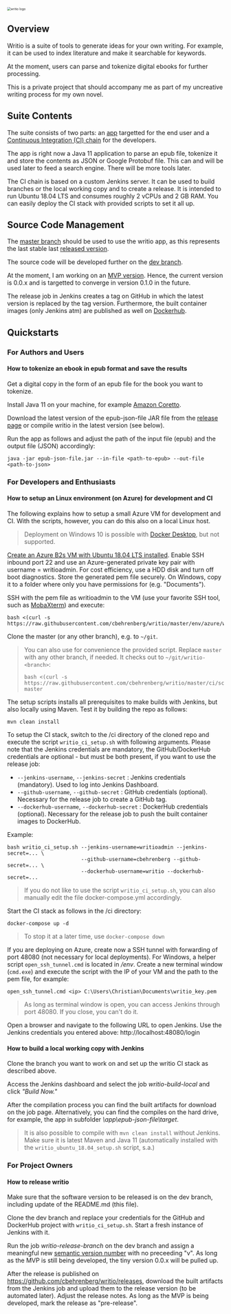 <img src="https://raw.githubusercontent.com/cbehrenberg/writio/media/writio_logo.png" alt="writio logo" style="zoom: 50%;" />

## Overview

Writio is a suite of tools to generate ideas for your own writing. For example, it can be used to index literature and make it searchable for keywords.

At the moment, users can parse and tokenize digital ebooks for further processing.

This is a private project that should accompany me as part of my uncreative writing process for my own novel.

## Suite Contents

The suite consists of two parts: an [app](https://github.com/cbehrenberg/writio/tree/master/app) targetted for the end user and a [Continuous Integration (CI) chain](https://github.com/cbehrenberg/writio/tree/master/ci) for the developers.

The app is right now a Java 11 application to parse an epub file, tokenize it and store the contents as JSON or Google Protobuf file. This can and will be used later to feed a search engine. There will be more tools later.

The CI chain is based on a custom Jenkins server. It can be used to build branches or the local working copy and to create a release. It is intended to run Ubuntu 18.04 LTS and consumes roughly 2 vCPUs and 2 GB RAM. You can easily deploy the CI stack with provided scripts to set it all up.

## Source Code Management

The [master branch](https://github.com/cbehrenberg/writio/tree/master) should be used to use the writio app, as this represents the last stable last [released version](https://github.com/cbehrenberg/writio/releases).

The source code will be developed further on the [dev branch](https://github.com/cbehrenberg/writio/tree/dev).

At the moment, I am working on an [MVP version](https://github.com/cbehrenberg/writio/projects/1). Hence, the current version is 0.0.x and is targetted to converge in version 0.1.0 in the future.

The release job in Jenkins creates a tag on GitHub in which the latest version is replaced by the tag version. Furthermore, the built container images (only Jenkins atm) are published as well on [Dockerhub](https://hub.docker.com/repository/docker/writio/jenkins).

## Quickstarts

### For Authors and Users

#### How to tokenize an ebook in epub format and save the results

Get a digital copy in the form of an epub file for the book you want to tokenize.

Install Java 11 on your machine, for example [Amazon Coretto](https://docs.aws.amazon.com/corretto/latest/corretto-11-ug/downloads-list.html).

Download the latest version of the epub-json-file JAR file from the [release page](https://github.com/cbehrenberg/writio/releases) or compile writio in the latest version (see below).

Run the app as follows and adjust the path of the input file (epub) and the output file (JSON) accordingly:

```shell
java -jar epub-json-file.jar --in-file <path-to-epub> --out-file <path-to-json>
```

### For Developers and Enthusiasts

#### How to setup an Linux environment (on Azure) for development and CI

The following explains how to setup a small Azure VM for development and CI. With the scripts, however, you can do this also on a local Linux host. 

> Deployment on Windows 10 is possible with [Docker Desktop](https://www.docker.com/products/docker-desktop), but not supported.

[Create an Azure B2s VM with Ubuntu 18.04 LTS installed](https://azure.microsoft.com/en-in/resources/templates/101-vm-simple-linux/). Enable SSH inbound port 22 and use an Azure-generated private key pair with username = writioadmin. For cost efficiency, use a HDD disk and turn off boot diagnostics. Store the generated pem file securely. On Windows, copy it to a folder where only you have permissions for (e.g. "Documents").

SSH with the pem file as writioadmin to the VM (use your favorite SSH tool, such as [MobaXterm](https://mobaxterm.mobatek.net/)) and execute:

```
bash <(curl -s https://raw.githubusercontent.com/cbehrenberg/writio/master/env/azure/writio_ubuntu_18.04_setup.sh)
```

Clone the master (or any other branch), e.g. to `~/git`.

> You can also use for convenience the provided script. Replace `master` with any other branch, if needed. It checks out to `~/git/writio-<branch>`:
>
> ```
> bash <(curl -s https://raw.githubusercontent.com/cbehrenberg/writio/master/ci/scripts/clone_writio_branch.sh) master
> ```

The setup scripts installs all prerequisites to make builds with Jenkins, but also locally using Maven. Test it by building the repo as follows:

```
mvn clean install
```

To setup the CI stack, switch to the /ci directory of the cloned repo and execute the script `writio_ci_setup.sh` with following arguments. Please note that the Jenkins credentials are mandatory, the GitHub/DockerHub credentials are optional - but must be both present, if you want to use the release job:

- `--jenkins-username`, `--jenkins-secret` : Jenkins credentials (mandatory). Used to log into Jenkins Dashboard.
- `--github-username`, `--github-secret` : GitHub credentials (optional). Necessary for the release job to create a GitHub tag.
- `--dockerhub-username`, `--dockerhub-secret` : DockerHub credentials (optional). Necessary for the release job to push the built container images to DockerHub.

Example:

```
bash writio_ci_setup.sh --jenkins-username=writioadmin --jenkins-secret=... \
                        --github-username=cbehrenberg --github-secret=... \
						--dockerhub-username=writio --dockerhub-secret=...
```

> If you do not like to use the script `writio_ci_setup.sh`, you can also manually edit the file docker-compose.yml accordingly.

Start the CI stack as follows in the /ci directory:

```
docker-compose up -d
```

> To stop it at a later time, use `docker-compose down`

If you are deploying on Azure, create now a SSH tunnel with forwarding of port 48080 (not necessary for local deployments). For Windows, a helper script `open_ssh_tunnel.cmd` is located in */env*. Create a new terminal window (`cmd.exe`) and execute the script with the IP of your VM and the path to the pem file, for example:

```
open_ssh_tunnel.cmd <ip> C:\Users\Christian\Documents\writio_key.pem
```

> As long as terminal window is open, you can access Jenkins through port 48080. If you close, you can't do it.

Open a browser and navigate to the following URL to open Jenkins. Use the Jenkins credentials you entered above: http://localhost:48080/login

#### How to build a local working copy with Jenkins

Clone the branch you want to work on and set up the writio CI stack as described above.

Access the Jenkins dashboard and select the job *writio-build-local* and click *"Build Now."*

After the compilation process you can find the built artifacts for download on the job page. Alternatively, you can find the compiles on the hard drive, for example, the app in subfolder *\app\epub-json-file\target*.

> It is also possible to compile with `mvn clean install` without Jenkins. Make sure it is latest Maven and Java 11 (automatically installed with the `writio_ubuntu_18.04_setup.sh` script, s.a.)

### For Project Owners

#### How to release writio

Make sure that the software version to be released is on the dev branch, including update of the README.md (this file).

Clone the dev branch and replace your credentials for the GitHub and DockerHub project with `writio_ci_setup.sh`. Start a fresh instance of Jenkins with it.

Run the job *writio-release-branch* on the dev branch and assign a meaningful new [semantic version number](https://semver.org/) with no preceeding "v". As long as the MVP is still being developed, the tiny version 0.0.x will be pulled up.

After the release is published on https://github.com/cbehrenberg/writio/releases, download the built artifacts from the Jenkins job and upload them to the release version (to be automated later). Adjust the release notes. As long as the MVP is being developed, mark the release as "pre-release".
